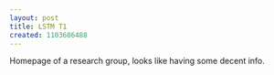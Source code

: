 ```yaml
---
layout: post
title: LSTM T1
created: 1103606488
---
```

Homepage of a research group, looks like having some decent info.
